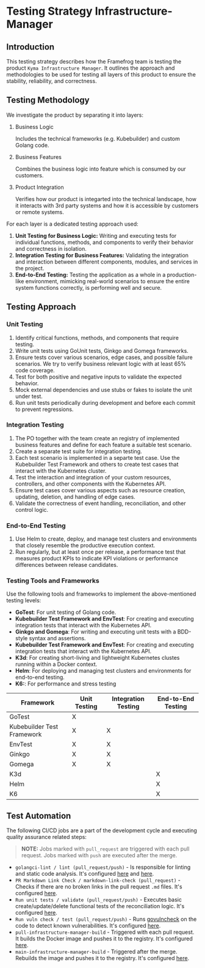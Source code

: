 # Testing Strategy Infrastructure-Manager

## Introduction
This testing strategy describes how the Framefrog team is testing the product `Kyma Infrastructure Manager`. It outlines the approach and methodologies to be used for testing all layers of this product to ensure the stability, reliability, and correctness.


## Testing Methodology

We investigate the product by separating it into layers:

1. Business Logic

    Includes the technical frameworks (e.g. Kubebuilder) and custom Golang code.

2. Business Features

    Combines the business logic into feature which is consumed by our customers.

3. Product Integration

    Verifies how our product is integarted into the technical landscape, how it interacts with 3rd party systems and how it is accessible by customers or remote systems.
 
For each layer is a dedicated testing approach used:

1. **Unit Testing for Business Logic:** Writing and executing tests for individual functions, methods, and components to verify their behavior and correctness in isolation.
2. **Integration Testing for Business Features:** Validating the integration and interaction between different components, modules, and services in the project.
3. **End-to-End Testing:** Testing the application as a whole in a production-like environment, mimicking real-world scenarios to ensure the entire system functions correctly, is performing well and secure.


## Testing Approach

### Unit Testing
1. Identify critical functions, methods, and components that require testing.
2. Write unit tests using GoUnit tests, Ginkgo and Gomega frameworks.
3. Ensure tests cover various scenarios, edge cases, and possible failure scenarios. We try to verify business relevant logic with at least 65% code coverage.
4. Test for both positive and negative inputs to validate the expected behavior.
5. Mock external dependencies and use stubs or fakes to isolate the unit under test.
6. Run unit tests periodically during development and before each commit to prevent regressions.

### Integration Testing
1. The PO together with the team create an registry of implemented business features and define for each feature a suitable test scenario.
2. Create a separate test suite for integration testing.
3. Each test scenario is implemented in a separte test case. Use the Kubebuilder Test Framework and others to create test cases that interact with the Kubernetes cluster.  
4. Test the interaction and integration of your custom resources, controllers, and other components with the Kubernetes API.
5. Ensure test cases cover various aspects such as resource creation, updating, deletion, and handling of edge cases.
6. Validate the correctness of event handling, reconciliation, and other control logic.

### End-to-End Testing
1. Use Helm to create, deploy, and manage test clusters and environments that closely resemble the productive execution context.
2. Run regularly, but at least once per release, a performance test that measures product KPIs to indicate KPI violations or performance differences between release candidates.

### Testing Tools and Frameworks
Use the following tools and frameworks to implement the above-mentioned testing levels:

- **GoTest**: For unit testing of Golang code.
- **Kubebuilder Test Framework and EnvTest**: For creating and executing integration tests that interact with the Kubernetes API.
- **Ginkgo and Gomega**: For writing and executing unit tests with a BDD-style syntax and assertions.
- **Kubebuilder Test Framework and EnvTest**: For creating and executing integration tests that interact with the Kubernetes API.
- **K3d**: For creating short-living and lightweight Kubernetes clustes running within a Docker context.
- **Helm**: For deploying and managing test clusters and environments for end-to-end testing.
- **K6:**: For performance and stress testing

|Framework|Unit Testing|Integration Testing|End-to-End Testing|
|--|--|--|--|
|GoTest| X |  |  |
|Kubebuilder Test Framework| X | X | |
|EnvTest| X | X |  |
|Ginkgo| X | X |  |
|Gomega| X | X |  |
|K3d|  |  | X |
|Helm|  |  | X |
|K6|  |  | X |


## Test Automation

The following CI/CD jobs are a part of the development cycle and executing quality assurance related steps:

> **NOTE:** Jobs marked with `pull_request` are triggered with each pull request. Jobs marked with `push` are executed after the merge.

- `golangci-lint / lint (pull_request/push)` - Is responsible for linting and static code analysis. It's configured [here](https://github.com/kyma-project/infrastructure-manager/blob/main/.golangci.yaml) and [here](https://github.com/kyma-project/infrastructure-manager/blob/main/.github/workflows/golangci-lint.yaml).
- `PR Markdown Link Check / markdown-link-check (pull_request)` - Checks if there are no broken links in the pull request `.md` files. It's configured [here](https://github.com/kyma-project/infrastructure-manager/blob/main/mlc.config.json).
- `Run unit tests / validate (pull_request/push)` - Executes basic create/update/delete functional tests of the reconciliation logic. It's configured [here](https://github.com/kyma-project/infrastructure-manager/blob/main/.github/workflows/run-tests.yaml).
- `Run vuln check / test (pull_request/push)` - Runs [govulncheck](https://pkg.go.dev/golang.org/x/vuln/cmd/govulncheck) on the code to detect known vulnerabilities. It's configured [here](https://github.com/kyma-project/infrastructure-manager/blob/main/.github/workflows/run-vuln-check.yaml).
- `pull-infrastructure-manager-build` - Triggered with each pull request. It builds the Docker image and pushes it to the registry. It's configured [here](https://github.com/kyma-project/test-infra/blob/a3c2a07da4ba42e468f69cf42f1960d7bfcc3fff/prow/jobs/kyma-project/infrastructure-manager/infrastructure-manager.yaml).	
- `main-infrastructure-manager-build` - Triggered after the merge. Rebuilds the image and pushes it to the registry. It's configured [here](https://github.com/kyma-project/test-infra/blob/a3c2a07da4ba42e468f69cf42f1960d7bfcc3fff/prow/jobs/kyma-project/infrastructure-manager/infrastructure-manager.yaml).